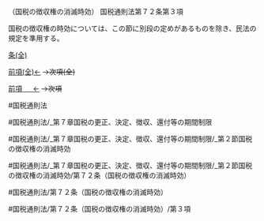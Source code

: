 （国税の徴収権の消滅時効）
国税通則法第７２条第３項

国税の徴収権の時効については、この節に別段の定めがあるものを除き、民法の規定を準用する。

[条(全)](国税通則法＿＿＿＿＿第７２条_.md)

[前項(全)←](国税通則法＿＿＿＿＿第７２条第２項_.md)  ~~→次項(全)~~

[前項 　 ←](国税通則法＿＿＿＿＿第７２条第２項.md)  ~~→次項~~



#国税通則法

#国税通則法/_第７章国税の更正、決定、徴収、還付等の期間制限

#国税通則法/_第７章国税の更正、決定、徴収、還付等の期間制限/_第２節国税の徴収権の消滅時効

#国税通則法/_第７章国税の更正、決定、徴収、還付等の期間制限/_第２節国税の徴収権の消滅時効/第７２条（国税の徴収権の消滅時効）

#国税通則法/第７２条（国税の徴収権の消滅時効）

#国税通則法/第７２条（国税の徴収権の消滅時効）/第３項

